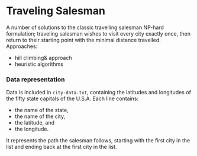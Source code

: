# Traveling Salesman

A number of solutions to the classic travelling salesman NP-hard formulation; traveling salesman wishes to visit every city exactly once, 
then return to their starting point with the minimal distance travelled. Approaches: 
  
  * hill climbing& approach
  * heuristic algorithms

### Data representation

Data is included in `city-data.txt`, containing the latitudes and longitudes of the fifty state capitals of the U.S.A.  Each line contains:
- the name of the state, 
- the name of the city, 
- the latitude, and 
- the longitude. 

It represents the path the salesman follows, starting with the first city in the list and ending back at the first city in the list.






